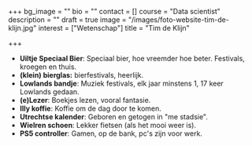 +++
bg_image = ""
bio = ""
contact = []
course = "Data scientist"
description = ""
draft = true
image = "/images/foto-website-tim-de-klijn.jpg"
interest = ["Wetenschap"]
title = "Tim de Klijn"

+++
* **Uiltje Speciaal Bier**: Speciaal bier, hoe vreemder hoe beter. Festivals, kroegen en thuis.
* **(klein) bierglas:** bierfestivals, heerlijk.
* **Lowlands bandje**: Muziek festivals, elk jaar minstens 1, 17 keer Lowlands gedaan.
* **(e)Lezer**: Boekjes lezen, vooral fantasie.
* **Illy koffie**: Koffie om de dag door te komen.
* **Utrechtse kalender**: Geboren en getogen in "me stadsie".
* **Wielren schoen**: Lekker fietsen (als het mooi weer is).
* **PS5 controller**: Gamen, op de bank, pc's zijn voor werk.